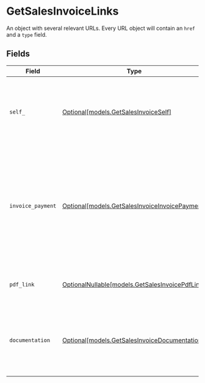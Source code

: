 # GetSalesInvoiceLinks

An object with several relevant URLs. Every URL object will contain an `href` and a `type` field.


## Fields

| Field                                                                                                                                                       | Type                                                                                                                                                        | Required                                                                                                                                                    | Description                                                                                                                                                 |
| ----------------------------------------------------------------------------------------------------------------------------------------------------------- | ----------------------------------------------------------------------------------------------------------------------------------------------------------- | ----------------------------------------------------------------------------------------------------------------------------------------------------------- | ----------------------------------------------------------------------------------------------------------------------------------------------------------- |
| `self_`                                                                                                                                                     | [Optional[models.GetSalesInvoiceSelf]](../models/getsalesinvoiceself.md)                                                                                    | :heavy_minus_sign:                                                                                                                                          | In v2 endpoints, URLs are commonly represented as objects with an `href` and `type` field.                                                                  |
| `invoice_payment`                                                                                                                                           | [Optional[models.GetSalesInvoiceInvoicePayment]](../models/getsalesinvoiceinvoicepayment.md)                                                                | :heavy_minus_sign:                                                                                                                                          | The URL your customer should visit to make payment for the invoice. This is where you should redirect the<br/>customer to unless the `status` is set to `paid`. |
| `pdf_link`                                                                                                                                                  | [OptionalNullable[models.GetSalesInvoicePdfLink]](../models/getsalesinvoicepdflink.md)                                                                      | :heavy_minus_sign:                                                                                                                                          | The URL the invoice is available at, if generated.                                                                                                          |
| `documentation`                                                                                                                                             | [Optional[models.GetSalesInvoiceDocumentation]](../models/getsalesinvoicedocumentation.md)                                                                  | :heavy_minus_sign:                                                                                                                                          | In v2 endpoints, URLs are commonly represented as objects with an `href` and `type` field.                                                                  |